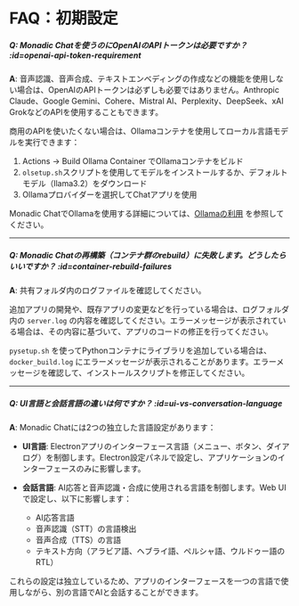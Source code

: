 # FAQ：初期設定

##### Q: Monadic Chatを使うのにOpenAIのAPIトークンは必要ですか？ :id=openai-api-token-requirement

**A**: 音声認識、音声合成、テキストエンベディングの作成などの機能を使用しない場合は、OpenAIのAPIトークンは必ずしも必要ではありません。Anthropic Claude、Google Gemini、Cohere、Mistral AI、Perplexity、DeepSeek、xAI GrokなどのAPIを使用することもできます。

商用のAPIを使いたくない場合は、Ollamaコンテナを使用してローカル言語モデルを実行できます：
1. Actions → Build Ollama Container でOllamaコンテナをビルド
2. `olsetup.sh`スクリプトを使用してモデルをインストールするか、デフォルトモデル（llama3.2）をダウンロード
3. Ollamaプロバイダーを選択してChatアプリを使用

Monadic ChatでOllamaを使用する詳細については、[Ollamaの利用](../advanced-topics/ollama.md) を参照してください。

---

##### Q: Monadic Chatの再構築（コンテナ群のrebuild）に失敗します。どうしたらいいですか？ :id=container-rebuild-failures

**A**: 共有フォルダ内のログファイルを確認してください。

追加アプリの開発や、既存アプリの変更などを行っている場合は、ログフォルダ内の `server.log` の内容を確認してください。エラーメッセージが表示されている場合は、その内容に基づいて、アプリのコードの修正を行ってください。

`pysetup.sh` を使ってPythonコンテナにライブラリを追加している場合は、`docker_build.log` にエラーメッセージが表示されることがあります。エラーメッセージを確認して、インストールスクリプトを修正してください。

---

##### Q: UI言語と会話言語の違いは何ですか？ :id=ui-vs-conversation-language

**A**: Monadic Chatには2つの独立した言語設定があります：

- **UI言語**: Electronアプリのインターフェース言語（メニュー、ボタン、ダイアログ）を制御します。Electron設定パネルで設定し、アプリケーションのインターフェースのみに影響します。

- **会話言語**: AI応答と音声認識・合成に使用される言語を制御します。Web UIで設定し、以下に影響します：
  - AI応答言語
  - 音声認識（STT）の言語検出
  - 音声合成（TTS）の言語
  - テキスト方向（アラビア語、ヘブライ語、ペルシャ語、ウルドゥー語のRTL）

これらの設定は独立しているため、アプリのインターフェースを一つの言語で使用しながら、別の言語でAIと会話することができます。

